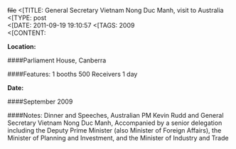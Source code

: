 ~~file~~
<[TITLE: 	General Secretary Vietnam Nong Duc Manh, visit to Australia	
<[TYPE: 	post	
<[DATE: 	2011-09-19 19:10:57	
<[TAGS: 	2009	
<[CONTENT: 	

**Location:**

 ####Parliament House, Canberra



 ####Features:
 1 booths
 500 Receivers
 1 day


**Date:**

 ####September 2009



 ####Notes:
 Dinner and Speeches, Australian PM Kevin Rudd and General Secretary Vietnam Nong Duc Manh, Accompanied by a senior delegation including the Deputy Prime Minister (also Minister of Foreign Affairs), the Minister of Planning and Investment, and the Minister of Industry and Trade











